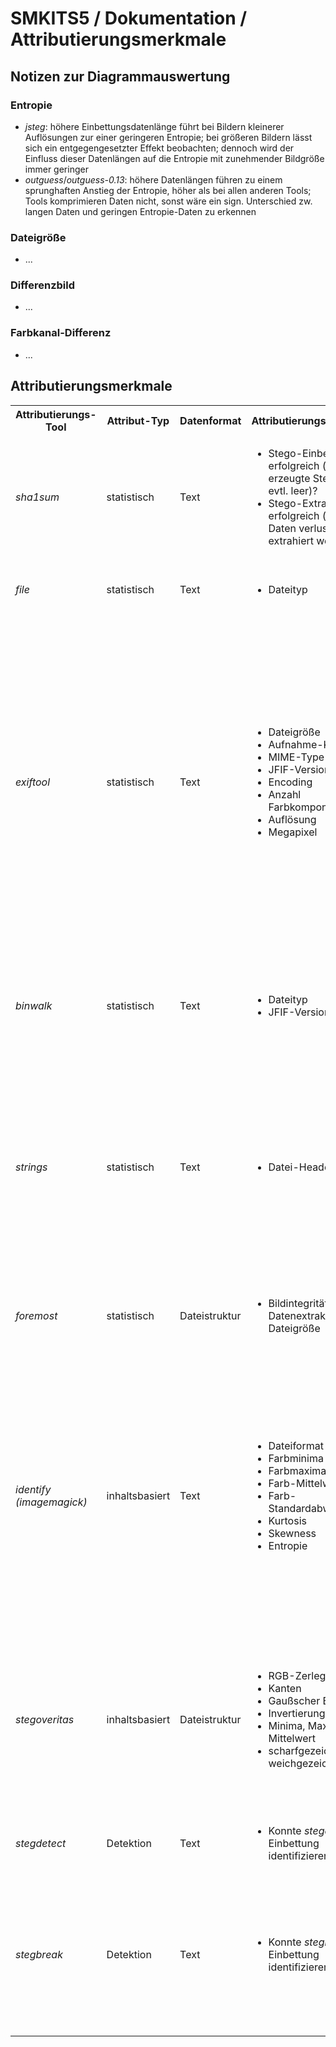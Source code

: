 # SMKITS5 / Dokumentation / Attributierungsmerkmale
## Notizen zur Diagrammauswertung
### Entropie
- *jsteg*: höhere Einbettungsdatenlänge führt bei Bildern kleinerer Auflösungen zur einer geringeren Entropie; bei größeren Bildern lässt sich ein entgegengesetzter Effekt beobachten; dennoch wird der Einfluss dieser Datenlängen auf die Entropie mit zunehmender Bildgröße immer geringer
- *outguess*/*outguess-0.13*: höhere Datenlängen führen zu einem sprunghaften Anstieg der Entropie, höher als bei allen anderen Tools; Tools komprimieren Daten nicht, sonst wäre ein sign. Unterschied zw. langen Daten und geringen Entropie-Daten zu erkennen
### Dateigröße
- ...
### Differenzbild
- ...
### Farbkanal-Differenz
- ...
## Attributierungsmerkmale
<table>
  <tbody>
    <tr>
      <th>Attributierungs-Tool</th>
      <th>Attribut-Typ</th>
      <th>Datenformat</th>
      <th>Attributierungsmerkmale</th>
      <th>Stego-ID</th>
    </tr>
    <tr>
      <td><i>sha1sum</i></td>
      <td>statistisch</td>
      <td>Text</td>
      <td>
        <ul>
          <li>Stego-Einbettung erfolgreich (ist erzeugte Stego-Datei evtl. leer)?</li>
          <li>Stego-Extraktion erfolgreich (konnten Daten verlustfrei extrahiert werden)?</li>
        </ul>
      </td>
      <td>
        <ul>
          <li><b>theoretisch</b> betrachtet: Einbettungsgrenzen und -probleme bei verschiedenen Einbettungsvariationen</li>
        </ul>
      </td>
    </tr>
    <tr>
      <td><i>file</i></td>
      <td>statistisch</td>
      <td>Text</td>
      <td>
        <ul>
          <li>Dateityp</li>
        </ul>
      </td>
      <td>
        <ul>
          <li><b>nicht</b> betrachtet: redundant zu <i>exiftool</i> und <i>binwalk</i></li>
        </ul>
      </td>
    </tr>
    <tr>
      <td><i>exiftool</i></td>
      <td>statistisch</td>
      <td>Text</td>
      <td>
        <ul>
          <li>Dateigröße</li>
          <li>Aufnahme-Kamera</li>
          <li>MIME-Type</li>
          <li>JFIF-Version</li>
          <li>Encoding</li>
          <li>Anzahl Farbkomponenten</li>
          <li>Auflösung</li>
          <li>Megapixel</li>
        </ul>
      </td>
      <td>
        <ul>
          <li><b>theoretisch</b> betrachtet: <b>Diagramme</b></li>
          <li><b>theoretisch</b> betrachtet: wird von allen Stego-Tools überschrieben</li>
          <li><b>nicht</b> betrachtet: keine Änderung</li>
          <li><b>praktisch</b> umgesetzt: wird von allen Stego-Tools überschrieben; <i>jsteg</i> entfernt JFIF-Version vollständig</li>
          <li><b>theoretisch</b> betrachtet: wird von allen Stego-Tools überschrieben</li>
          <li><b>nicht</b> betrachtet: keine Änderung</li>
          <li><b>nicht</b> betrachtet: keine Änderung</li>
          <li><b>nicht</b> betrachtet: keine Änderung</li>
        </ul>
      </td>
    </tr>
    <tr>
      <td><i>binwalk</i></td>
      <td>statistisch</td>
      <td>Text</td>
      <td>
        <ul>
          <li>Dateityp</li>
          <li>JFIF-Version</li>
        </ul>
      </td>
      <td>
        <ul>
          <li><b>praktisch</b> umgesetzt: <i>jsteg</i> entfernt Datentyp vollständig</li>
          <li><b>praktisch</b> umgesetzt: wird von allen Stego-Tools überschrieben; <i>jsteg</i> entfernt JFIF-Version vollständig</li>
        </ul>
      </td>
    </tr>
    <tr>
      <td><i>strings</i></td>
      <td>statistisch</td>
      <td>Text</td>
      <td>
        <ul>
          <li>Datei-Header</li>
        </ul>
      </td>
      <td>
        <ul>
          <li><b>praktisch</b> umgesetzt: wird von allen Stego-Tools überschrieben; <i>jsteg</i>: entfernt JFIF-Version, charakteristischer Header mit vielen 2en; <i>outguess</i> und <i>outguess-0.13</i>: charakteristischer Header mit vielen 2en; <i>f5</i>: charakteristischer Header mit 'JFIF written by fengji'</li>
        </ul>
      </td>
    </tr>
    <tr>
      <td><i>foremost</i></td>
      <td>statistisch</td>
      <td>Dateistruktur</td>
      <td>
        <ul>
          <li>Bildintegrität durch Datenextraktion, Dateigröße</li>
        </ul>
      </td>
      <td>
        <ul>
          <li><b>theoretisch</b> betrachtet: <b>Diagramme</b></li>
          <li><b>praktisch</b> umgesetzt: <i>jsteg</i> ermöglicht keine Datenextraktion</li>
        </ul>
      </td>
    </tr>
    <tr>
      <td><i>identify (imagemagick)</i></td>
      <td>inhaltsbasiert</td>
      <td>Text</td>
      <td>
        <ul>
          <li>Dateiformat</li>
          <li>Farbminima</li>
          <li>Farbmaxima</li>
          <li>Farb-Mittelwert</li>
          <li>Farb-Standardabweichng</li>
          <li>Kurtosis</li>
          <li>Skewness</li>
          <li>Entropie</li>
        </ul>
      </td>
      <td>
        <ul>
          <li><b>nicht</b> betrachtet: keine Änderung</li>
          <li><b>nicht</b> betrachtet: keine Änderung</li>
          <li><b>nicht</b> betrachtet: keine Änderung</li>
          <li><b>theoretisch</b> betrachtet: <b>Diagramme</b> (Farbwert der Differenzbilder!)</li>
          <li><b>nicht</b> betrachtet: keine Zeit-Resourcen</li>
          <li><b>nicht</b> betrachtet: keine Zeit-Resourcen</li>
          <li><b>nicht</b> betrachtet: keine Zeit-Resourcen</li>
          <li><b>theoretisch</b> betrachtet: <b>Diagramme</b></li>
        </ul>
      </td>
    </tr>
    <tr>
      <td><i>stegoveritas</i></td>
      <td>inhaltsbasiert</td>
      <td>Dateistruktur</td>
      <td>
        <ul>
          <li>RGB-Zerlegungen</li>
          <li>Kanten</li>
          <li>Gaußscher Blur</li>
          <li>Invertierung</li>
          <li>Minima, Maxima, Mittelwert</li>
          <li>scharfgezeichnet, weichgezeichnet</li>
        </ul>
      </td>
      <td>
        <ul>
          <li><b>theoretisch</b> betrachtet: <b>Diagramme</b></li>
          <li><b>nicht</b> betrachtet: keine Zeit-Resourcen</li>
          <li><b>nicht</b> betrachtet: keine Zeit-Resourcen</li>
          <li><b>nicht</b> betrachtet: keine Zeit-Resourcen</li>
          <li><b>nicht</b> betrachtet: keine Zeit-Resourcen</li>
          <li><b>nicht</b> betrachtet: keine Zeit-Resourcen</li>
        </ul>
      </td>
    </tr>
    <tr>
      <td><i>stegdetect</i></td>
      <td>Detektion</td>
      <td>Text</td>
      <td>
        <ul>
          <li>Konnte <i>stegdetect</i> die Einbettung identifizieren?</li>
        </ul>
      </td>
      <td>
        <ul>
          <li><b>praktisch</b> umgesetzt: jsteg, (jphide), outguess-0.13</li>
        </ul>
      </td>
    </tr>
    <tr>
      <td><i>stegbreak</i></td>
      <td>Detektion</td>
      <td>Text</td>
      <td>
        <ul>
          <li>Konnte <i>stegbreak</i> die Einbettung identifizieren?</li>
        </ul>
      </td>
      <td>
        <ul>
          <li><b>praktisch</b> umgesetzt: jsteg (häufig "Premature end of JPEG file"), (jphide), outguess-0.13</li>
          <li><b>theoretisch</b> betrachtet: liefert in seltenen Fällen Auskunft über Einbettungsschlüssel und -daten!</li>
        </ul>
      </td>
    </tr>
  </tbody>
</table>
